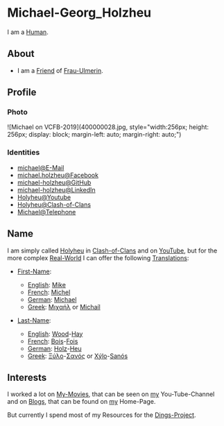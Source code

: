 # Michael-Georg_Holzheu <a id="1"/>

I am a [Human](40000001.md).

## About

- I am a [Friend](180000002.md) of [Frau-Ulmerin](151000002.md).

## Profile <a id="1000"/>

### Photo  <a id="1010"/>

![Michael on VCFB-2019](400000028.jpg, style="width:256px; height: 256px; display: block; margin-left: auto; margin-right: auto;")

### Identities <a id="1020"/>

- [michael@E-Mail](1971099005.md)
- [michael.holzheu@Facebook](1971099004.md)
- [michael-holzheu@GitHub](1971099003.md)
- [michael-holzheu@LinkedIn](1971099002.md)
- [Holyheu@Youtube](190000002.md)
- [Holyheu@Clash-of-Clans](4.md)
- [Michael@Telephone](1971099006.md)

## Name <a id="2000"/>

I am simply called [Holyheu](270020000.md) in [Clash-of-Clans](3.md) and on [YouTube](190000001.md), but for the more complex [Real-World](404.md) I can offer the following [Translations](60126.md):

- [First-Name](270000028.md):
    - [English](600006.md): [Mike](270001000.md)
    - [French](666003.md): [Michel](270001000.md)
    - [German](140000025.md): [Michael](270001000.md)
    - [Greek](666004.md): [Μιχαήλ](270001000.md) or [Michaíl](270001000.md)

- [Last-Name](180000009.md):
    - [English](600006.md): [Wood](91000002.md)-[Hay](91000003.md)
    - [French](666003.md): [Bois](91000002.md)-[Fois](91000003.md)
    - [German](140000025.md): [Holz](91000002.md)-[Heu](91000003.md)
    - [Greek](666004.md): [Ξύλο](91000002.md)-[Σανός](91000003.md) or [Xýlo](91000002.md)-[Sanós](91000003.md)

## Interests <a id="3000"/>

I worked a lot on [My-Movies](1111.md), that can be seen on [my](190000002.md) You-Tube-Channel and on [Blogs](10000000001.md), that can be found on [my](192000004.md) Home-Page.

But currently I spend most of my Resources for the [Dings-Project](300000006.md).

